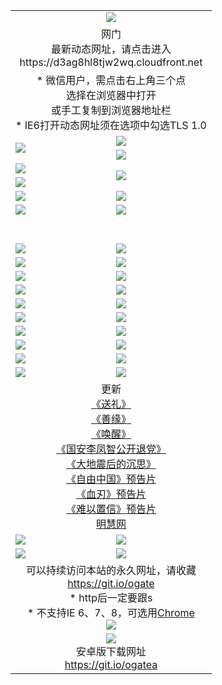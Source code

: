 ﻿<table>
  <tr></tr>
  <tr><td colspan=2 align=center><img src="https://cloud.githubusercontent.com/assets/11880933/13434984/f430fae2-e012-11e5-814f-c2df1e82b247.jpg" /></td></tr>
  <tr><td colspan=2 align=center>网门<br>最新动态网址，请点击进入
<br>https://d3ag8hl8tjw2wq.cloudfront.net
    </td>
  </tr>
  <tr>
    <td colspan=2 align=center>* 微信用户，需点击右上角三个点<br>选择在浏览器中打开<br>或手工复制到浏览器地址栏
    <br>* IE6打开动态网址须在选项中勾选TLS 1.0</td>
  </tr>
  <tr>
    <td rowspan=2><a href="https://d3ag8hl8tjw2wq.cloudfront.net/ogUP.aspx?name=11DKC.mp4&list=11DKC" target="_blank"><img src="https://d3ag8hl8tjw2wq.cloudfront.net/Up/11DKC1.jpg" /></a></td> 
    <td><div><a href="https://d3ag8hl8tjw2wq.cloudfront.net/ogUP.aspx?name=LRWS.mp4&list=LRWS" target="_blank"><img src="https://d3ag8hl8tjw2wq.cloudfront.net/Up/LRWS.jpg" /></a></td>
   </tr>
  <tr>
    <td><a href="https://d3ag8hl8tjw2wq.cloudfront.net/ogNiceVedio.aspx" target="_blank"><img src="https://d3ag8hl8tjw2wq.cloudfront.net/Up/11TGKDY.jpg" /></a></td>
  </tr>
  <tr>
    <td><a href="https://d3ag8hl8tjw2wq.cloudfront.net/ogUP.aspx?name=JQR.mp4&count=2" target="_blank"><img src="https://d3ag8hl8tjw2wq.cloudfront.net/Up/JQR.jpg" /></a></td>   
    <td rowspan=2><a href="https://d3ag8hl8tjw2wq.cloudfront.net/ogUP.aspx?name=JP.mp4&count=9" target="_blank"><img src="https://d3ag8hl8tjw2wq.cloudfront.net/Up/JP.jpg" /></td>
  </tr>
  <tr>
    <td><a href="https://d3ag8hl8tjw2wq.cloudfront.net/ogUP.aspx?name=WH.mp4" target="_blank"><img src="https://d3ag8hl8tjw2wq.cloudfront.net/Up/WH.jpg" /></a></td>
  </tr>
  <tr>
    <td><a href="https://d3ag8hl8tjw2wq.cloudfront.net/ogUP.aspx?name=SSZJ.mp4&list=SSZJ" target="_blank"><img src="https://d3ag8hl8tjw2wq.cloudfront.net/Up/SSZJ.jpg" /></a></td>
    <td><a href="https://d3ag8hl8tjw2wq.cloudfront.net/ogUP.aspx?name=1XQK.mp4&count=13" target="_blank"><img src="https://d3ag8hl8tjw2wq.cloudfront.net/Up/1XQK.jpg" /></a</td>
  </tr>
  <tr>
    <td><a href="https://d3ag8hl8tjw2wq.cloudfront.net/ogUP.aspx?name=ZY.mp4&count=2015|16" target="_blank"><img src="https://d3ag8hl8tjw2wq.cloudfront.net/Up/ZY.jpg" /></a</td>
    <td><a href="https://d3ag8hl8tjw2wq.cloudfront.net/ogUP.aspx?name=XTFY.mp4&count=B|2,A|24" target="_blank"><img src="https://d3ag8hl8tjw2wq.cloudfront.net/Up/XTFY.jpg" /></a></td>
  </tr>
  <tr height="40">
  </tr>
  <tr>
    <td><a href="https://d3ag8hl8tjw2wq.cloudfront.net/ogUP.aspx?name=4SQQ.mp4&list=4SQQ" target="_blank"><img src="https://d3ag8hl8tjw2wq.cloudfront.net/Up/4SQQ0.jpg"/></a></td>
    <td><a href="https://d3ag8hl8tjw2wq.cloudfront.net/ogUP.aspx?name=4SHQ.mp4&list=4SHQ" target="_blank"><img src="https://d3ag8hl8tjw2wq.cloudfront.net/Up/4SHQ0.jpg"/></a></td>
  </tr>
  <tr>
    <td><a href="https://d3ag8hl8tjw2wq.cloudfront.net/ogUP.aspx?name=4SZG.mp4&list=4SZG" target="_blank"><img src="https://d3ag8hl8tjw2wq.cloudfront.net/Up/4SZG0.jpg"/></a></td>
    <td><a href="https://d3ag8hl8tjw2wq.cloudfront.net/ogUP.aspx?name=4SDJ.mp4&list=4SDJ" target="_blank"><img src="https://d3ag8hl8tjw2wq.cloudfront.net/Up/4SDJ0.jpg"/></a></td>
  </tr>
  <tr>
    <td><a href="https://d3ag8hl8tjw2wq.cloudfront.net/ogUP.aspx?name=4SGX.mp4&list=4SGX" target="_blank"><img src="https://d3ag8hl8tjw2wq.cloudfront.net/Up/4SGX0.jpg"/></a></td>
    <td><a href="https://d3ag8hl8tjw2wq.cloudfront.net/ogUP.aspx?name=4SHD.mp4&list=4SHD" target="_blank"><img src="https://d3ag8hl8tjw2wq.cloudfront.net/Up/4SHD0.jpg"/></a></td>
  </tr>
  <tr>
    <td><a href="https://d3ag8hl8tjw2wq.cloudfront.net/ogUP.aspx?name=4CTX.mp4&list=4CTX" target="_blank"><img src="https://d3ag8hl8tjw2wq.cloudfront.net/Up/4CTX0.jpg"/></a></td>
    <td><a href="https://d3ag8hl8tjw2wq.cloudfront.net/ogUP.aspx?name=4CWZ.mp4&list=4CWZ" target="_blank"><img src="https://d3ag8hl8tjw2wq.cloudfront.net/Up/4CWZ0.jpg"/></a></td>
  </tr>
  <tr>
    <td><a href="https://d3ag8hl8tjw2wq.cloudfront.net/onUP.aspx?name=https://d1lqqjldbsh7xo.cloudfront.net/" target="_blank"><img src="https://d3ag8hl8tjw2wq.cloudfront.net/Up/0DTW.jpg"/></a></td>
    <td><a href="https://d3ag8hl8tjw2wq.cloudfront.net/onUP.aspx?name=https://d240ns8up8earz.cloudfront.net/acenter/" target="_blank"><img src="https://d3ag8hl8tjw2wq.cloudfront.net/Up/0TDW.jpg" /></a></td>
  </tr>
  <tr>
    <td><a href="https://d3ag8hl8tjw2wq.cloudfront.net/onUP.aspx?name=https://d4508d6vomz2p.cloudfront.net/gb/nsc413.htm" target="_blank"><img src="https://d3ag8hl8tjw2wq.cloudfront.net/Up/0DJY.jpg" /></a></td>
    <td><a href="https://d3ag8hl8tjw2wq.cloudfront.net/onUP.aspx?name=https://dilo7bqpjb57y.cloudfront.net/xtr/gb/prog204.html" target="_blank"><img src="https://d3ag8hl8tjw2wq.cloudfront.net/Up/0XTR.jpg" /></a></td>
  </tr>
  <tr>
    <td><a href="https://d3ag8hl8tjw2wq.cloudfront.net/onUP.aspx?name=https://d3aj00iefsmfgc.cloudfront.net/" target="_blank"><img src="https://d3ag8hl8tjw2wq.cloudfront.net/Up/0MHW.jpg" /></a></td>
    <td><a href="https://d3ag8hl8tjw2wq.cloudfront.net/onUP.aspx?name=https://d20wz7qt14x5d2.cloudfront.net/" target="_blank"><img src="https://d3ag8hl8tjw2wq.cloudfront.net/Up/0ZJW.jpg" /></a></td>
  </tr>
  <tr>
    <td><a href="https://d3ag8hl8tjw2wq.cloudfront.net/ogUP.aspx?name=0FG.zip" target="_blank"><img src="https://d3ag8hl8tjw2wq.cloudfront.net/Up/0FG.jpg" /></a></td>
    <td><a href="https://d3ag8hl8tjw2wq.cloudfront.net/ogUP.aspx?name=0FGA.apk" target="_blank"><img src="https://d3ag8hl8tjw2wq.cloudfront.net/Up/0FGA.jpg" /></a></td>
  </tr>
  <tr>
    <td><a href="https://d3ag8hl8tjw2wq.cloudfront.net/ogUP.aspx?name=0U.zip" target="_blank"><img src="https://d3ag8hl8tjw2wq.cloudfront.net/Up/0U.jpg" /></a></td>
    <td><a href="https://d3ag8hl8tjw2wq.cloudfront.net/ogUP.aspx?name=0UA.apk" target="_blank"><img src="https://d3ag8hl8tjw2wq.cloudfront.net/Up/0UA.jpg" /></a></td>
  </tr>
  <tr>
    <td><a href="https://d3ag8hl8tjw2wq.cloudfront.net/ogUP.aspx?name=0iPPOTV.zip" target="_blank"><img src="https://d3ag8hl8tjw2wq.cloudfront.net/Up/0iPPOTV.jpg" /></a></td>
    <td><a href="https://d3ag8hl8tjw2wq.cloudfront.net/ogUP.aspx?name=0iNTD.apk" target="_blank"><img src="https://d3ag8hl8tjw2wq.cloudfront.net/Up/0iNTD.jpg" /></a></td>
  </tr>
  <tr>
    <td colspan=2 align=center>更新<br>
      <a href="https://d3ag8hl8tjw2wq.cloudfront.net/ogUP.aspx?name=4ESL.mp4" target="_blank">《送礼》</a><br>
      <a href="https://d3ag8hl8tjw2wq.cloudfront.net/ogUP.aspx?name=4ESY.mp4" target="_blank">《善缘》</a><br>
      <a href="https://d3ag8hl8tjw2wq.cloudfront.net/ogUP.aspx?name=4EHX.mp4" target="_blank">《唤醒》</a><br>
      <a href="https://d3ag8hl8tjw2wq.cloudfront.net/ogUP.aspx?name=4LFZ.mp4" target="_blank">《国安李凤智公开退党》</a><br>
      <a href="https://d3ag8hl8tjw2wq.cloudfront.net/ogUP.aspx?name=4DDZHDCS.mp4" target="_blank">《大地震后的沉思》</a><br>
      <a href="https://d3ag8hl8tjw2wq.cloudfront.net/ogUP.aspx?name=11ZYZG0.mp4" target="_blank">《自由中国》预告片</a><br>
      <a href="https://d3ag8hl8tjw2wq.cloudfront.net/ogUP.aspx?name=11XR.mp4" target="_blank">《血刃》预告片</a><br>
      <a href="https://d3ag8hl8tjw2wq.cloudfront.net/ogUP.aspx?name=11NYZX.mp4&count=2" target="_blank">《难以置信》预告片</a><br>
      <a href="https://d3ag8hl8tjw2wq.cloudfront.net/onUP.aspx?name=https://www.minghui.org/" target="_blank">明慧网</a></td>
    </td>
  </tr>
  <tr>
    <td><a href="https://d3ag8hl8tjw2wq.cloudfront.net/ogNice.aspx" target="_blank"><img src="https://d3ag8hl8tjw2wq.cloudfront.net/Up/0WCYY.jpg" /></a></td>
    <td><a href="https://d3ag8hl8tjw2wq.cloudfront.net/onCO.aspx?ob=600事物&op=增删改&args=WH1~%23类型6新闻%7c%23类型6评论&mode=" target="_blank"><img src="https://d3ag8hl8tjw2wq.cloudfront.net/Up/0WZTT.jpg" /></a></td> 
  </tr>
  <tr>
    <td><a href="https://d3ag8hl8tjw2wq.cloudfront.net/ogDY.aspx" target="_blank"><img src="https://d3ag8hl8tjw2wq.cloudfront.net/Up/0FK.jpg" /></a></td>
    <td><a href="https://d3ag8hl8tjw2wq.cloudfront.net/ogST.aspx" target="_blank"><img src="https://d3ag8hl8tjw2wq.cloudfront.net/Up/0ST.jpg" /></a></td> 
  </tr>
  <tr>
    <td colspan=2 align=center>可以持续访问本站的永久网址，请收藏<br/><a href="https://git.io/ogate" target="_blank">https://git.io/ogate</a><br/>* http后一定要跟s<br/>* 不支持IE 6、7、8，可选用<a href="https://d3ag8hl8tjw2wq.cloudfront.net/ogUP.aspx?name=0ChromePortable.zip">Chrome</a><br/><a href="https://d3ag8hl8tjw2wq.cloudfront.net/Up/0WMGDL2.png" target="_blank"><img src="https://d3ag8hl8tjw2wq.cloudfront.net/Up/0WMGD2.png"/></a></td>
  </tr>
  <tr>
    <td colspan=2 align=center><a href="https://d3ag8hl8tjw2wq.cloudfront.net/ogUP.aspx?name=0oGate.apk" target="_blank"><img src="https://cloud.githubusercontent.com/assets/11880933/13720399/75e143ee-e842-11e5-9f0a-1421f423c80f.jpg" /></a><br>安卓版下载网址<br><a href="https://git.io/ogatea">https://git.io/ogatea</a></td>
  </tr>
  <!--tr>
    <td colspan=2 align=center>可能失效的动态网址
    </td>
  </tr-->
</table>
